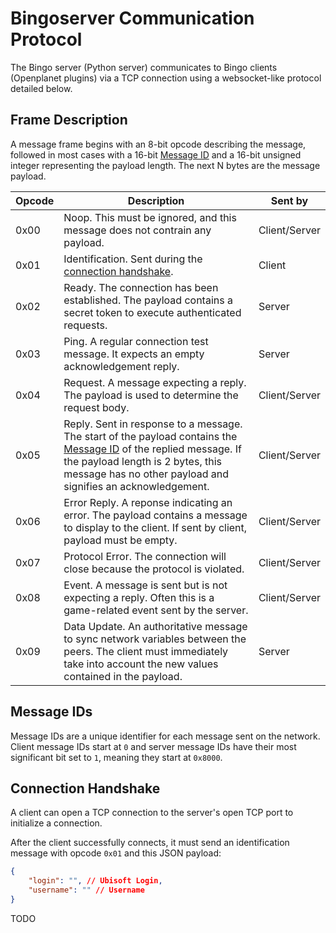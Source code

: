 # Bingoserver Communication Protocol
The Bingo server (Python server) communicates to Bingo clients (Openplanet plugins) via a TCP connection using a websocket-like protocol detailed below.

## Frame Description
A message frame begins with an 8-bit opcode describing the message, followed in most cases with a 16-bit [Message ID](#message-ids) and a 16-bit unsigned integer representing the payload length. The next N bytes are the message payload.

Opcode | Description | Sent by
---|---|---
0x00 | Noop. This must be ignored, and this message does not contrain any payload. | Client/Server
0x01 | Identification. Sent during the [connection handshake](#connection-handshake). | Client
0x02 | Ready. The connection has been established. The payload contains a secret token to execute authenticated requests. | Server
0x03 | Ping. A regular connection test message. It expects an empty acknowledgement reply. | Server
0x04 | Request. A message expecting a reply. The payload is used to determine the request body. | Client/Server
0x05 | Reply. Sent in response to a message. The start of the payload contains the [Message ID](#message-ids) of the replied message. If the payload length is 2 bytes, this message has no other payload and signifies an acknowledgement. | Client/Server
0x06 | Error Reply. A reponse indicating an error. The payload contains a message to display to the client. If sent by client, payload must be empty. | Client/Server
0x07 | Protocol Error. The connection will close because the protocol is violated. | Client/Server
0x08 | Event. A message is sent but is not expecting a reply. Often this is a game-related event sent by the server. | Client/Server
0x09 | Data Update. An authoritative message to sync network variables between the peers. The client must immediately take into account the new values contained in the payload. | Server

## Message IDs
Message IDs are a unique identifier for each message sent on the network. Client message IDs start at `0` and server message IDs have their most significant bit set to `1`, meaning they start at `0x8000`.

## Connection Handshake
A client can open a TCP connection to the server's open TCP port to initialize a connection.

After the client successfully connects, it must send an identification message with opcode `0x01` and this JSON payload:

```json
{
    "login": "", // Ubisoft Login,
    "username": "" // Username
}
```

TODO